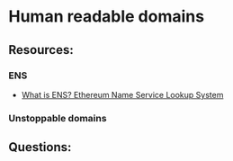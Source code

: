 # Human readable domains

## Resources:

### ENS
* [What is ENS? Ethereum Name Service Lookup System](https://www.youtube.com/watch?v=P8RlPsjGaR8)

### Unstoppable domains

## Questions:

